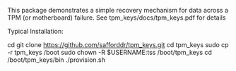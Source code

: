 This package demonstrates a simple recovery mechanism for data across a 
TPM (or motherboard) failure. See tpm_keys/docs/tpm_keys.pdf for details

Typical Installation:

cd
git clone https://github.com/safforddr/tpm_keys.git
cd tpm_keys
sudo cp -r tpm_keys /boot
sudo chown -R $USERNAME:tss /boot/tpm_keys
cd /boot/tpm_keys/bin
./provision.sh
